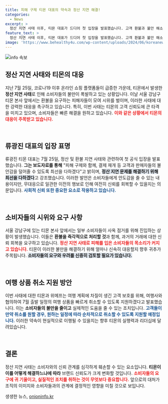 ```yaml
---
title: 피해 구제 티몬 대표의 약속과 정산 지연 해결!
categories:
  - News
excerpt: >
  정산 지연 사태 이후, 티몬 대표가 드디어 첫 입장을 발표했습니다. 고객 환불과 불안 해소를 위한 노력에 나선 티몬이 과연 소비자들의 신뢰를 회복할 수 있을까요? 지금 바로 확인하세요!
feature_text: >
  정산 지연 사태 이후, 티몬 대표가 드디어 첫 입장을 발표했습니다. 고객 환불과 불안 해소를 위한 노력에 나선 티몬이 과연 소비자들의 신뢰를 회복할 수 있을까요? 지금 바로 확인하세요!
image: 'https://www.behealthy4u.com/wp-content/uploads/2024/06/koreanews.jpg'
---
```


<p><img src="https://www.behealthy4u.com/wp-content/uploads/2024/06/koreanews.jpg" alt="info 속보" /></p>

<h2 data-ke-size="size26">정산 지연 사태와 티몬의 대응</h2>

<p data-ke-size="size16">지난 7월 25일, 코로나19 이후 온라인 쇼핑 플랫폼들이 급증한 가운데, 티몬에서 발생한 <b>정산 지연 사태</b>로 인해 소비자들의 불만이 폭발하고 있는 상황입니다. 이날 서울 강남구 티몬 본사 앞에서는 환불을 요구하는 피해자들이 모여 시위를 벌이며, 이러한 사태에 대한 강력한 대응을 촉구하고 있습니다. 특히, 이번 사태는 티몬의 고객 신뢰도에 큰 타격을 미치고 있으며, 소비자들은 빠른 해결을 원하고 있습니다. <b><span style="color: #ee2323;">이와 같은 상황에서 티몬의 대응이 주목받고 있습니다.</span></b></p>

<p data-ke-size="size16">&nbsp;</p>

<h2 data-ke-size="size26">류광진 대표의 입장 표명</h2>

<p data-ke-size="size16">류광진 티몬 대표는 7월 25일, 정산 및 환불 지연 사태와 관련하여 첫 공식 입장을 발표했습니다. <b>그는 보도자료를 통해</b> "피해 구제와 함께, 결제 재개 등 고객과 판매자들의 불안감을 덜어줄 수 있도록 최선을 다하겠다"고 밝히며, <b><span style="background-color: #21538527;">정산 지연 문제를 해결하기 위해 최선을 다하겠다</span></b>고 강조했습니다. 이러한 발언은 소비자들에게 안도감을 줄 수 있는 내용이지만, 무대응으로 일관한 이전의 행보로 인해 여전히 신뢰를 회복할 수 있을지는 의문입니다. <b><span style="color: #1a5490;">사회적 신뢰 또한 중요한 요소로 작용하고 있습니다.</span></b></p>

<p data-ke-size="size16">&nbsp;</p>

<h2 data-ke-size="size26">소비자들의 시위와 요구 사항</h2>

<p data-ke-size="size16">서울 강남구에 있는 티몬 본사 앞에서는 일부 소비자들이 사옥 점거를 위해 진입하는 상황이 발생했습니다. 이들은 <b>환불을 즉각적으로 처리할 것</b>과 함께, 과거의 거래에 대한 신뢰 회복을 요구하고 있습니다. <b><span style="color: #ee2323;">정산 지연 사태로 피해를 입은 소비자들의 목소리가 커지고 있습니다.</span></b> 티몬이 이러한 불만을 해결하기 위해 얼마나 신속히 대응할지 향후 귀추가 주목됩니다. <b><span style="background-color: #21538527;">소비자들의 요구와 우려를 신중히 검토할 필요가 있습니다.</span></b></p>

<p data-ke-size="size16">&nbsp;</p>

<h2 data-ke-size="size26">여행 상품 취소 지원 방안</h2>

<p data-ke-size="size16">이번 사태에 대한 티몬과 위메프는 여행 계획에 차질이 생긴 고객 보호를 위해, 여행사와 협의하여 7월 출발 일정의 여행 상품을 빠르게 취소할 수 있도록 지원하겠다고 발표했습니다. 이는 <b>소비자들의 불만을 줄이고</b> 실제적인 도움을 줄 수 있는 조치입니다. <b><span style="color: #1a5490;">고객들이 만약 취소를 원할 경우, 원하는 일정에 따라 순차적으로 취소할 수 있도록 지원할 예정입니다.</span></b> 이러한 약속이 현실적으로 이행될 수 있을지는 향후 티몬의 실행력과 리더십에 달려있습니다.</p>

<p data-ke-size="size16">&nbsp;</p>

<h2 data-ke-size="size26">결론</h2>

<p data-ke-size="size16">정산 지연 사태는 소비자와의 신뢰 관계를 심각하게 훼손할 수 있는 요소입니다. <b>티몬이 이를 어떻게 해결하느냐에 따라</b> 브랜드 신뢰도가 크게 변화할 것입니다. <b><span style="color: #ee2323;">소비자들의 요구에 귀 기울이고, 실질적인 조치를 취하는 것이 무엇보다 중요합니다.</span></b> 앞으로의 대처가 조직의 이미지와 소비자들과의 관계에 결정적인 영향을 미칠 것으로 보입니다.</p>

<p data-ke-size="size16"></p>
생생한 뉴스, <a href="https://onioninfo.kr" rel="dofollow">onioninfo.kr</a>


